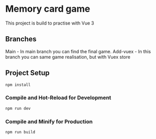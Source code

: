 # Memory card game

This project is build to practise with Vue 3

## Branches

Main - In main branch you can find the final game.
Add-vuex - In this branch you can same game realisation, but with Vuex store

## Project Setup

```sh
npm install
```

### Compile and Hot-Reload for Development

```sh
npm run dev
```

### Compile and Minify for Production

```sh
npm run build
```
